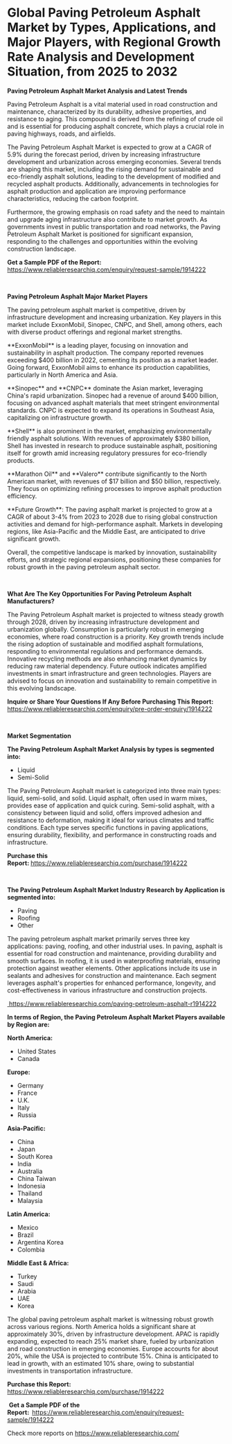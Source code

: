 <p><h1>Global Paving Petroleum Asphalt Market by Types, Applications, and Major Players, with Regional Growth Rate Analysis and Development Situation, from 2025 to 2032</h1></p><p><strong>Paving Petroleum Asphalt Market Analysis and Latest Trends</strong></p>
<p><p>Paving Petroleum Asphalt is a vital material used in road construction and maintenance, characterized by its durability, adhesive properties, and resistance to aging. This compound is derived from the refining of crude oil and is essential for producing asphalt concrete, which plays a crucial role in paving highways, roads, and airfields.</p><p>The Paving Petroleum Asphalt Market is expected to grow at a CAGR of 5.9% during the forecast period, driven by increasing infrastructure development and urbanization across emerging economies. Several trends are shaping this market, including the rising demand for sustainable and eco-friendly asphalt solutions, leading to the development of modified and recycled asphalt products. Additionally, advancements in technologies for asphalt production and application are improving performance characteristics, reducing the carbon footprint.</p><p>Furthermore, the growing emphasis on road safety and the need to maintain and upgrade aging infrastructure also contribute to market growth. As governments invest in public transportation and road networks, the Paving Petroleum Asphalt Market is positioned for significant expansion, responding to the challenges and opportunities within the evolving construction landscape.</p></p>
<p><strong>Get a Sample PDF of the Report:&nbsp;</strong> <a href="https://www.reliableresearchiq.com/enquiry/request-sample/1914222?utm_campaign=3354&utm_medium=2&utm_source=Github&utm_content=ia&utm_term=03042025&utm_id=paving-petroleum-asphalt">https://www.reliableresearchiq.com/enquiry/request-sample/1914222</a></p>
<p>&nbsp;</p>
<p><strong>Paving Petroleum Asphalt Major Market Players</strong></p>
<p><p>The paving petroleum asphalt market is competitive, driven by infrastructure development and increasing urbanization. Key players in this market include ExxonMobil, Sinopec, CNPC, and Shell, among others, each with diverse product offerings and regional market strengths.</p><p>**ExxonMobil** is a leading player, focusing on innovation and sustainability in asphalt production. The company reported revenues exceeding $400 billion in 2022, cementing its position as a market leader. Going forward, ExxonMobil aims to enhance its production capabilities, particularly in North America and Asia.</p><p>**Sinopec** and **CNPC** dominate the Asian market, leveraging China's rapid urbanization. Sinopec had a revenue of around $400 billion, focusing on advanced asphalt materials that meet stringent environmental standards. CNPC is expected to expand its operations in Southeast Asia, capitalizing on infrastructure growth.</p><p>**Shell** is also prominent in the market, emphasizing environmentally friendly asphalt solutions. With revenues of approximately $380 billion, Shell has invested in research to produce sustainable asphalt, positioning itself for growth amid increasing regulatory pressures for eco-friendly products.</p><p>**Marathon Oil** and **Valero** contribute significantly to the North American market, with revenues of $17 billion and $50 billion, respectively. They focus on optimizing refining processes to improve asphalt production efficiency.</p><p>**Future Growth**: The paving asphalt market is projected to grow at a CAGR of about 3-4% from 2023 to 2028 due to rising global construction activities and demand for high-performance asphalt. Markets in developing regions, like Asia-Pacific and the Middle East, are anticipated to drive significant growth.</p><p>Overall, the competitive landscape is marked by innovation, sustainability efforts, and strategic regional expansions, positioning these companies for robust growth in the paving petroleum asphalt sector.</p></p>
<p>&nbsp;</p>
<p><strong>What Are The Key Opportunities For Paving Petroleum Asphalt Manufacturers?</strong></p>
<p><p>The Paving Petroleum Asphalt market is projected to witness steady growth through 2028, driven by increasing infrastructure development and urbanization globally. Consumption is particularly robust in emerging economies, where road construction is a priority. Key growth trends include the rising adoption of sustainable and modified asphalt formulations, responding to environmental regulations and performance demands. Innovative recycling methods are also enhancing market dynamics by reducing raw material dependency. Future outlook indicates amplified investments in smart infrastructure and green technologies. Players are advised to focus on innovation and sustainability to remain competitive in this evolving landscape.</p></p>
<p><strong>Inquire or Share Your Questions If Any Before Purchasing This Report:</strong> <a href="https://www.reliableresearchiq.com/enquiry/pre-order-enquiry/1914222?utm_campaign=3354&utm_medium=2&utm_source=Github&utm_content=ia&utm_term=03042025&utm_id=paving-petroleum-asphalt">https://www.reliableresearchiq.com/enquiry/pre-order-enquiry/1914222</a></p>
<p>&nbsp;</p>
<p><strong>Market Segmentation</strong></p>
<p><strong>The Paving Petroleum Asphalt Market Analysis by types is segmented into:</strong></p>
<p><ul><li>Liquid</li><li>Semi-Solid</li></ul></p>
<p><p>The Paving Petroleum Asphalt market is categorized into three main types: liquid, semi-solid, and solid. Liquid asphalt, often used in warm mixes, provides ease of application and quick curing. Semi-solid asphalt, with a consistency between liquid and solid, offers improved adhesion and resistance to deformation, making it ideal for various climates and traffic conditions. Each type serves specific functions in paving applications, ensuring durability, flexibility, and performance in constructing roads and infrastructure.</p></p>
<p><strong>Purchase this Report:&nbsp;</strong><a href="https://www.reliableresearchiq.com/purchase/1914222?utm_campaign=3354&utm_medium=2&utm_source=Github&utm_content=ia&utm_term=03042025&utm_id=paving-petroleum-asphalt">https://www.reliableresearchiq.com/purchase/1914222</a></p>
<p>&nbsp;</p>
<p><strong>The Paving Petroleum Asphalt Market Industry Research by Application is segmented into:</strong></p>
<p><ul><li>Paving</li><li>Roofing</li><li>Other</li></ul></p>
<p><p>The paving petroleum asphalt market primarily serves three key applications: paving, roofing, and other industrial uses. In paving, asphalt is essential for road construction and maintenance, providing durability and smooth surfaces. In roofing, it is used in waterproofing materials, ensuring protection against weather elements. Other applications include its use in sealants and adhesives for construction and maintenance. Each segment leverages asphalt's properties for enhanced performance, longevity, and cost-effectiveness in various infrastructure and construction projects.</p></p>
<p><a href="https://www.reliableresearchiq.com/paving-petroleum-asphalt-r1914222?utm_campaign=3354&utm_medium=2&utm_source=Github&utm_content=ia&utm_term=03042025&utm_id=paving-petroleum-asphalt">&nbsp;https://www.reliableresearchiq.com/paving-petroleum-asphalt-r1914222</a></p>
<p><strong>In terms of Region, the Paving Petroleum Asphalt Market Players available by Region are:</strong></p>
<p>
    <p> <strong> North America: </strong>
        <ul>
            <li>United States</li>
            <li>Canada</li>
        </ul>
        </p> 
    <p> <strong> Europe: </strong>
        <ul>
            <li>Germany</li>
            <li>France</li>
            <li>U.K.</li>
            <li>Italy</li>
            <li>Russia</li>
        </ul>
        </p> 
    <p> <strong> Asia-Pacific: </strong>
        <ul>
            <li>China</li>
            <li>Japan</li>
            <li>South Korea</li>
            <li>India</li>
            <li>Australia</li>
            <li>China Taiwan</li>
            <li>Indonesia</li>
            <li>Thailand</li>
            <li>Malaysia</li>
        </ul>
        </p> 
    <p> <strong> Latin America: </strong>
        <ul>
            <li>Mexico</li>
            <li>Brazil</li>
            <li>Argentina Korea</li>
            <li>Colombia</li>
        </ul>
        </p> 
    <p> <strong> Middle East & Africa: </strong>
        <ul>
            <li>Turkey</li>
            <li>Saudi</li>
            <li>Arabia</li>
            <li>UAE</li>
            <li>Korea</li>
        </ul>
    </p>
    </p>
<p><p>The global paving petroleum asphalt market is witnessing robust growth across various regions. North America holds a significant share at approximately 30%, driven by infrastructure development. APAC is rapidly expanding, expected to reach 25% market share, fueled by urbanization and road construction in emerging economies. Europe accounts for about 20%, while the USA is projected to contribute 15%. China is anticipated to lead in growth, with an estimated 10% share, owing to substantial investments in transportation infrastructure.</p></p>
<p><strong>Purchase this Report: </strong><a href="https://www.reliableresearchiq.com/purchase/1914222?utm_campaign=3354&utm_medium=2&utm_source=Github&utm_content=ia&utm_term=03042025&utm_id=paving-petroleum-asphalt">https://www.reliableresearchiq.com/purchase/1914222</a></p>
<p>&nbsp;<strong>Get a Sample PDF of the Report:&nbsp;&nbsp;</strong><a href="https://www.reliableresearchiq.com/enquiry/request-sample/1914222?utm_campaign=3354&utm_medium=2&utm_source=Github&utm_content=ia&utm_term=03042025&utm_id=paving-petroleum-asphalt">https://www.reliableresearchiq.com/enquiry/request-sample/1914222</a></p>
<p><strong></strong></p>
<p>Check more reports on <a href="https://www.reliableresearchiq.com/?utm_campaign=3354&utm_medium=2&utm_source=Github&utm_content=ia&utm_term=03042025&utm_id=paving-petroleum-asphalt">https://www.reliableresearchiq.com/</a></p>